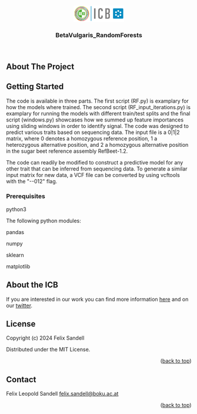 <!-- PROJECT LOGO -->
<br />
<div align="center">
  <a href="https://github.com/FLSandell/XGQuinoa">
    <img src="images/BOKU-Logo-150-Institut-ICB-kl.png" alt="Logo" width="138" height="45">
  </a>

<h3 align="center">BetaVulgaris_RandomForests</h3>

  <p align="center">
    <br />
  </p>
</div>


<!-- ABOUT THE PROJECT -->
## About The Project

<Abstract after publication>


<!-- GETTING STARTED -->
## Getting Started

The code is available in three parts. The first script (RF.py) is examplary for how the models where trained. The second script (RF_input_iterations.py) is examplary for running the models with different train/test splits and the final script (windows.py) showcases how we summed up feature importances using sliding windows in order to identify signal. The code was designed to predict various traits based on sequencing data. The input file is a 0|1|2 matrix, where 0 denotes a homozygous reference position, 1 a heterozygous alternative position, and 2 a homozygous alternative position in the sugar beet reference assembly RefBeet-1.2.

The code can readily be modified to construct a predictive model for any other trait that can be inferred from sequencing data. To generate a similar input matrix for new data, a VCF file can be converted by using vcftools with the "--012" flag.


### Prerequisites

python3

The following python modules:

pandas

numpy

sklearn

matplotlib

<!-- Information about our group -->
## About the ICB

If you are interested in our work you can find more information [here](https://bvseq.boku.ac.at/) and on our [twitter](https://twitter.com/ICBboku).


<!-- LICENSE -->
## License

Copyright (c) 2024 Felix Sandell

Distributed under the MIT License. 

<p align="right">(<a href="#readme-top">back to top</a>)</p>



<!-- CONTACT -->
## Contact

Felix Leopold Sandell  felix.sandell@boku.ac.at


<p align="right">(<a href="#readme-top">back to top</a>)</p>
